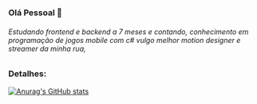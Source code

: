 ### Olá Pessoal 👋

###### Estudando frontend e backend a 7 meses e contando, conhecimento em programação de jogos mobile com c# vulgo melhor motion designer e streamer da minha rua, 

### Detalhes:

[![Anurag's GitHub stats](https://github-readme-stats.vercel.app/api?username=playerLuiz)](https://github.com/anuraghazra/github-readme-stats)
